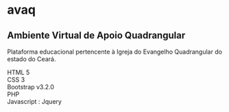 # avaq

## Ambiente Virtual de Apoio Quadrangular

Plataforma educacional pertencente à Igreja do Evangelho Quadrangular do estado do Ceará.

HTML 5 <br>
CSS 3 <br>
Bootstrap v3.2.0 <br>
PHP <br>
Javascript
:   Jquery
